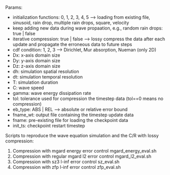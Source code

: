 Params:
- initialization functions: 0, 1, 2, 3, 4, 5 --> loading from existing file, sinusoid, rain drop, multiple rain drops, square, velocity
- keep adding new data during wave propaation, e.g., random rain drops: true | false
- iterative compression: true | false --> lossy compress the data after each update and propagate the erroneous data to future steps
- cdf condition: 1, 2, 3 --> Dirichlet, Mur absorption, Nueman (only 2D)
- Dx: x-axis domain size
- Dy: y-axis domain size
- Dz: z-axis domain size
- dh: simulation spatial resolution
- dt: simulation temporal resolution
- T: simulation duration
- C: wave speed
- gamma: wave energy dissipation rate
- tol: tolerance used for compression the timestep data (tol==0 means no compression)
- eb_type: ABS | REL --> absolute or relative error bound
- fname_wt: output file containing the timestep update data
- fname: pre-existing file for loading the checkpoint data
- init_ts: checkpoint restart timestep 

Scripts to reproduce the wave equation simulation and the C/R with lossy compression: 
1) Compression with mgard energy error control
    mgard_energy_eval.sh
2) Compression with regular mgard l2 error control
    mgard_l2_eval.sh
3) Compression with sz3 l-inf error control
    sz_eval.sh
5) Compression with zfp l-inf error control
    zfp_eval.sh
